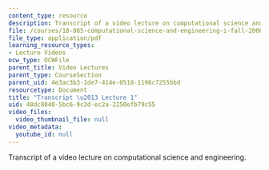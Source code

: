 ```yaml
---
content_type: resource
description: Transcript of a video lecture on computational science and engineering.
file: /courses/18-085-computational-science-and-engineering-i-fall-2008/48dc80405bc69c3dec2a2250efb79c55_18-085F08-L01.pdf
file_type: application/pdf
learning_resource_types:
- Lecture Videos
ocw_type: OCWFile
parent_title: Video Lectures
parent_type: CourseSection
parent_uid: 4e3ac3b3-1de7-414e-0518-1196c7255bbd
resourcetype: Document
title: "Transcript \u2013 Lecture 1"
uid: 48dc8040-5bc6-9c3d-ec2a-2250efb79c55
video_files:
  video_thumbnail_file: null
video_metadata:
  youtube_id: null
---
```

Transcript of a video lecture on computational science and engineering.

